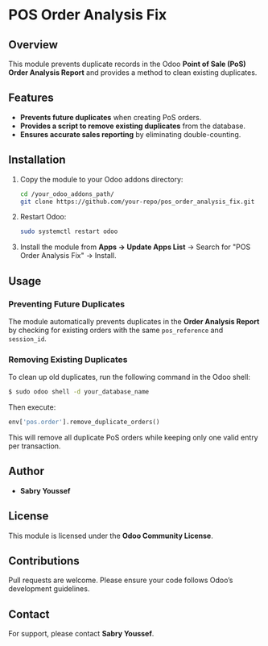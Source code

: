 # POS Order Analysis Fix

## Overview
This module prevents duplicate records in the Odoo **Point of Sale (PoS) Order Analysis Report** and provides a method to clean existing duplicates.

## Features
- **Prevents future duplicates** when creating PoS orders.
- **Provides a script to remove existing duplicates** from the database.
- **Ensures accurate sales reporting** by eliminating double-counting.

## Installation
1. Copy the module to your Odoo addons directory:
   ```bash
   cd /your_odoo_addons_path/
   git clone https://github.com/your-repo/pos_order_analysis_fix.git
   ```
2. Restart Odoo:
   ```bash
   sudo systemctl restart odoo
   ```
3. Install the module from **Apps → Update Apps List** → Search for "POS Order Analysis Fix" → Install.

## Usage
### Preventing Future Duplicates
The module automatically prevents duplicates in the **Order Analysis Report** by checking for existing orders with the same `pos_reference` and `session_id`.

### Removing Existing Duplicates
To clean up old duplicates, run the following command in the Odoo shell:
```bash
$ sudo odoo shell -d your_database_name
```
Then execute:
```python
env['pos.order'].remove_duplicate_orders()
```
This will remove all duplicate PoS orders while keeping only one valid entry per transaction.

## Author
- **Sabry Youssef**

## License
This module is licensed under the **Odoo Community License**.

## Contributions
Pull requests are welcome. Please ensure your code follows Odoo’s development guidelines.

## Contact
For support, please contact **Sabry Youssef**.

